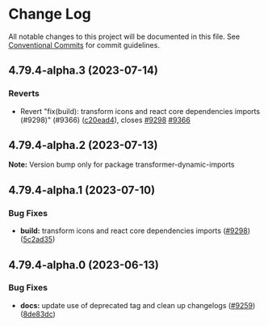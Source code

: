 # Change Log

All notable changes to this project will be documented in this file.
See [Conventional Commits](https://conventionalcommits.org) for commit guidelines.

## 4.79.4-alpha.3 (2023-07-14)

### Reverts

- Revert "fix(build): transform icons and react core dependencies imports (#9298)" (#9366) ([c20ead4](https://github.com/patternfly/patternfly-react/commit/c20ead454a368b4ba03983af416c5ab6194eadf1)), closes [#9298](https://github.com/patternfly/patternfly-react/issues/9298) [#9366](https://github.com/patternfly/patternfly-react/issues/9366)

## 4.79.4-alpha.2 (2023-07-13)

**Note:** Version bump only for package transformer-dynamic-imports

## 4.79.4-alpha.1 (2023-07-10)

### Bug Fixes

- **build:** transform icons and react core dependencies imports ([#9298](https://github.com/patternfly/patternfly-react/issues/9298)) ([5c2ad35](https://github.com/patternfly/patternfly-react/commit/5c2ad3559c61c97aac74ba97102c73eeefe4a53f))

## 4.79.4-alpha.0 (2023-06-13)

### Bug Fixes

- **docs:** update use of deprecated tag and clean up changelogs ([#9259](https://github.com/patternfly/patternfly-react/issues/9259)) ([8de83dc](https://github.com/patternfly/patternfly-react/commit/8de83dc3b2fb88094fd3c21bda2ed6e371986cba))
